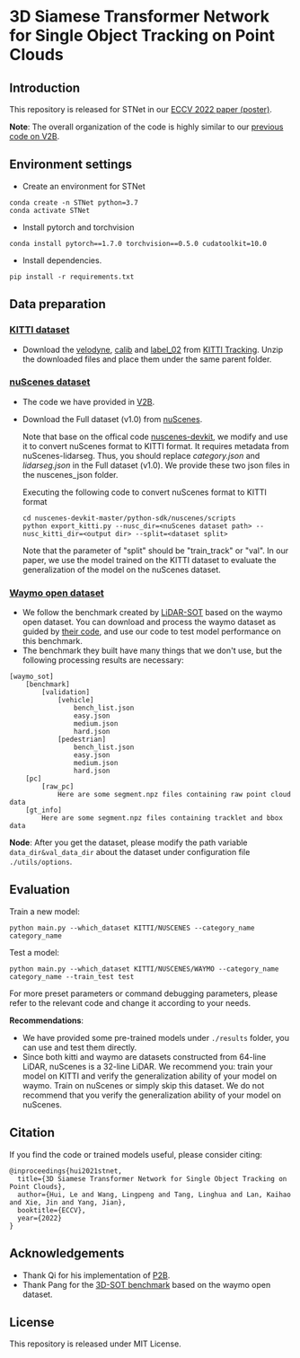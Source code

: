 # 3D Siamese Transformer Network for Single Object Tracking on Point Clouds

## Introduction

This repository is released for STNet in our [ECCV 2022 paper (poster)](https://arxiv.org/pdf/2207.11995.pdf). 

**Note**: The overall organization of the code is highly similar to our [previous code on V2B](https://github.com/fpthink/V2B).

## Environment settings
* Create an environment for STNet
```
conda create -n STNet python=3.7
conda activate STNet
```

* Install pytorch and torchvision
```
conda install pytorch==1.7.0 torchvision==0.5.0 cudatoolkit=10.0
```

* Install dependencies.
```
pip install -r requirements.txt
```

## Data preparation
### [KITTI dataset](https://projet.liris.cnrs.fr/imagine/pub/proceedings/CVPR2012/data/papers/424_O3C-04.pdf)
* Download the [velodyne](http://www.cvlibs.net/download.php?file=data_tracking_velodyne.zip), [calib](http://www.cvlibs.net/download.php?file=data_tracking_calib.zip) and [label_02](http://www.cvlibs.net/download.php?file=data_tracking_label_2.zip) from [KITTI Tracking](http://www.cvlibs.net/datasets/kitti/eval_tracking.php). Unzip the downloaded files and place them under the same parent folder.

### [nuScenes dataset](https://openaccess.thecvf.com/content_CVPR_2020/papers/Caesar_nuScenes_A_Multimodal_Dataset_for_Autonomous_Driving_CVPR_2020_paper.pdf)
* The code we have provided in [V2B](https://github.com/fpthink/V2B).
* Download the Full dataset (v1.0) from [nuScenes](https://www.nuscenes.org/).
  
    Note that base on the offical code [nuscenes-devkit](https://github.com/nutonomy/nuscenes-devkit), we modify and use it to convert nuScenes format to KITTI format. It requires metadata from nuScenes-lidarseg. Thus, you should replace *category.json* and *lidarseg.json* in the Full dataset (v1.0). We provide these two json files in the nuscenes_json folder.

    Executing the following code to convert nuScenes format to KITTI format
    ```
    cd nuscenes-devkit-master/python-sdk/nuscenes/scripts
    python export_kitti.py --nusc_dir=<nuScenes dataset path> --nusc_kitti_dir=<output dir> --split=<dataset split>
    ```

    Note that the parameter of "split" should be "train_track" or "val". In our paper, we use the model trained on the KITTI dataset to evaluate the generalization of the model on the nuScenes dataset.
	
### [Waymo open dataset](https://openaccess.thecvf.com/content_CVPR_2020/papers/Sun_Scalability_in_Perception_for_Autonomous_Driving_Waymo_Open_Dataset_CVPR_2020_paper.pdf)
* We follow the benchmark created by [LiDAR-SOT](https://github.com/TuSimple/LiDAR_SOT) based on the waymo open dataset. You can download and process the waymo dataset as guided by [their code](https://github.com/TuSimple/LiDAR_SOT), and use our code to test model performance on this benchmark.
* The benchmark they built have many things that we don't use, but the following processing results are necessary:
```
[waymo_sot]
    [benchmark]
        [validation]
            [vehicle]
                bench_list.json
                easy.json
                medium.json
                hard.json
            [pedestrian]
                bench_list.json
                easy.json
                medium.json
                hard.json
    [pc]
        [raw_pc]
            Here are some segment.npz files containing raw point cloud data
    [gt_info]
        Here are some segment.npz files containing tracklet and bbox data
```

**Node**: After you get the dataset, please modify the path variable ```data_dir&val_data_dir``` about the dataset under configuration file ```./utils/options```.

## Evaluation

Train a new model:
```
python main.py --which_dataset KITTI/NUSCENES --category_name category_name
```

Test a model:
```
python main.py --which_dataset KITTI/NUSCENES/WAYMO --category_name category_name --train_test test
```
For more preset parameters or command debugging parameters, please refer to the relevant code and change it according to your needs.

**Recommendations**: 
- We have provided some pre-trained models under ```./results``` folder, you can use and test them directly.  
- Since both kitti and waymo are datasets constructed from 64-line LiDAR, nuScenes is a 32-line LiDAR. We recommend you: train your model on KITTI and verify the generalization ability of your model on waymo. Train on nuScenes or simply skip this dataset. We do not recommend that you verify the generalization ability of your model on nuScenes. 

## Citation

If you find the code or trained models useful, please consider citing:

```
@inproceedings{hui2021stnet,
  title={3D Siamese Transformer Network for Single Object Tracking on Point Clouds},
  author={Hui, Le and Wang, Lingpeng and Tang, Linghua and Lan, Kaihao and Xie, Jin and Yang, Jian},
  booktitle={ECCV},
  year={2022}
}
```

## Acknowledgements

- Thank Qi for his implementation of [P2B](https://github.com/HaozheQi/P2B).
- Thank Pang for the [3D-SOT benchmark](https://arxiv.org/pdf/2103.06028.pdf) based on the waymo open dataset.

## License
This repository is released under MIT License.


